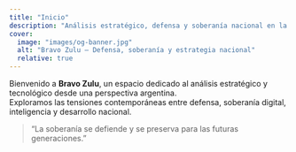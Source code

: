 ```yaml
---
title: "Inicio"
description: "Análisis estratégico, defensa y soberanía nacional en la era digital"
cover:
  image: "images/og-banner.jpg"
  alt: "Bravo Zulu – Defensa, soberanía y estrategia nacional"
  relative: true
---
```

Bienvenido a **Bravo Zulu**, un espacio dedicado al análisis estratégico y tecnológico desde una perspectiva argentina.  
Exploramos las tensiones contemporáneas entre defensa, soberanía digital, inteligencia y desarrollo nacional.

> “La soberanía se defiende y se preserva para las futuras generaciones.”
